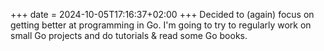+++
date = 2024-10-05T17:16:37+02:00
+++
Decided to (again) focus on getting better at programming in Go. I'm going to try to regularly work on small Go projects and do tutorials & read some Go books.